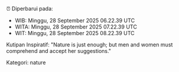 ⏰ Diperbarui pada:
- WIB: Minggu, 28 September 2025 06.22.39 UTC
- WITA: Minggu, 28 September 2025 07.22.39 UTC
- WIT: Minggu, 28 September 2025 08.22.39 UTC

Kutipan Inspiratif:
"Nature is just enough; but men and women must comprehend and accept her suggestions."


Kategori: nature

